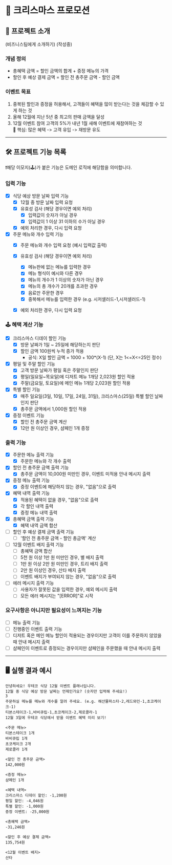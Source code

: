 # 🎁 크리스마스 프로모션

## 📌 프로젝트 소개
(비즈니스팀에게 소개하기) (작성중)

### 개념 정의
- 총혜택 금액 = 할인 금액의 합계 + 증정 메뉴의 가격
- 할인 후 예상 결제 금액 = 할인 전 총주문 금액 - 할인 금액

###  이벤트 목표
1. 중복된 할인과 증정을 허용해서, 고객들이 혜택을 많이 받는다는 것을 체감할 수 있게 하는 것
2. 올해 12월에 지난 5년 중 최고의 판매 금액을 달성
3. 12월 이벤트 참여 고객의 5%가 내년 1월 새해 이벤트에 재참여하는 것  
💎 핵심: 많은 혜택 -> 고객 유입 -> 재방문 유도
    

---
## 🛠️ 프로젝트 기능 목록
❗️해당 이모지(🕹️)가 붙은 기능은 도메인 로직에 해당함을 의미합니다.

### 입력 기능
- [x] 식당 예상 방문 날짜 입력 기능
  - [x] 12월 중 방문 날짜 입력 요청
  - [x] 유효성 검사 (해당 경우이면 예외 처리)
    - [x] 입력값이 숫자가 아닐 경우
    - [x] 입력값이 1 이상 31 이하의 수가 아닐 경우
  - [x] 예외 처리한 경우, 다시 입력 요청
- [x] 주문 메뉴와 개수 입력 기능
  - [x] 주문 메뉴와 개수 입력 요청 (예시 입력값 출력)
  - [x] 유효성 검사 (해당 경우이면 예외 처리)
    - [x] 메뉴판에 없는 메뉴를 입력한 경우
    - [x] 메뉴 형식이 예시와 다른 경우
    - [x] 메뉴의 개수가 1 이상의 숫자가 아닌 경우
    - [x] 메뉴의 총 개수가 20개를 초과한 경우
    - [x] 음료만 주문한 경우
    - [x] 중복해서 메뉴를 입력한 경우 (e.g. 시저샐러드-1,시저샐러드-1)
  - [x] 예외 처리한 경우, 다시 입력 요청
  

### 🕹 혜택 계산 기능
- [x] 크리스마스 디데이 할인 기능
  - [x] 방문 날짜가 1일 ~ 25일에 해당하는지 판단
  - [x] 할인 금액 100원씩 누적 증가 적용 
    - 공식: X일 할인 금액 = 1000 + 100*(X-1) (단, X는 1<=X<=25인 정수)
- [x] 평일 및 주말 할인 기능
  - [x] 고객 방문 날짜가 평일 혹은 주말인지 판단
  - [x] 평일(일요일~목요일)에 디저트 메뉴 1개당 2,023원 할인 적용
  - [x] 주말(금요일, 토요일)에 메인 메뉴 1개당 2,023원 할인 적용
- [x] 특별 할인 기능
  - [x] 매주 일요일(3일, 10일, 17일, 24일, 31일), 크리스마스(25일) 특별 할인 날짜인지 판단
  - [x] 총주문 금액에서 1,000원 할인 적용
- [x] 증정 이벤트 기능
  - [x] 할인 전 총주문 금액 계산
  - [x] 12만 원 이상인 경우, 샴페인 1개 증정

### 출력 기능
- [x] 주문한 메뉴 출력 기능
  - [x] 주문한 메뉴와 각 개수 출력
- [X] 할인 전 총주문 금액 출력 기능
  - [x] 총주문 금액이 10,000원 미만인 경우, 이벤트 미적용 안내 메시지 출력
- [x] 증정 메뉴 출력 기능
  - [x] 증정 이벤트에 해당하지 않는 경우, "없음"으로 출력
- [x] 혜택 내역 출력 기능
  - [x] 적용된 혜택이 없을 경우, "없음"으로 출력
  - [x] 각 할인 내역 출력
  - [x] 증정 메뉴 내역 출력
- [x] 총혜택 금액 출력 기능
  - [x] 혜택 내역 금액 합산
- [ ] 할인 후 예상 결제 금액 출력 기능
  - [ ] '할인 전 총주문 금액 - 할인 총금액' 계산
- [ ] 12월 이벤트 배지 출력 기능
  - [ ] 총혜택 금액 합산
  - [ ] 5천 원 이상 1만 원 미만인 경우, 별 배지 출력
  - [ ] 1만 원 이상 2만 원 미만인 경우, 트리 배지 출력
  - [ ] 2만 원 이상인 경우, 산타 배지 출력
  - [ ] 이벤트 배지가 부여되지 않는 경우, "없음"으로 출력
- [ ] 에러 메시지 출력 기능
  - [ ] 사용자가 잘못된 값을 입력한 경우, 예외 메시지 출력
  - [ ] 모든 에러 메시지는 "[ERROR]"로 시작

### 요구사항은 아니지만 필요성이 느껴지는 기능
- [ ] 메뉴 출력 기능 
- [ ] 진행중인 이벤트 출력 기능 
- [ ] 디저트 혹은 메인 메뉴 할인이 적용되는 경우이지만 고객이 이를 주문하지 않았을 때 안내 메시지 출력
- [ ] 샴페인이 이벤트로 증정되는 경우이지만 샴페인을 주문했을 때 안내 메시지 출력

---

## 🖥️ 실행 결과 예시
```
안녕하세요! 우테코 식당 12월 이벤트 플래너입니다.
12월 중 식당 예상 방문 날짜는 언제인가요? (숫자만 입력해 주세요!)
3
주문하실 메뉴를 메뉴와 개수를 알려 주세요. (e.g. 해산물파스타-2,레드와인-1,초코케이크-1)
티본스테이크-1,바비큐립-1,초코케이크-2,제로콜라-1
12월 3일에 우테코 식당에서 받을 이벤트 혜택 미리 보기!
 
<주문 메뉴>
티본스테이크 1개
바비큐립 1개
초코케이크 2개
제로콜라 1개
 
<할인 전 총주문 금액>
142,000원
 
<증정 메뉴>
샴페인 1개
 
<혜택 내역>
크리스마스 디데이 할인: -1,200원
평일 할인: -4,046원
특별 할인: -1,000원
증정 이벤트: -25,000원
 
<총혜택 금액>
-31,246원
 
<할인 후 예상 결제 금액>
135,754원
 
<12월 이벤트 배지>
산타
```
